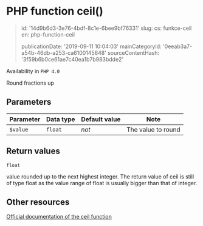 PHP function ceil()
===================

> id: '14d9b6d3-3e76-4bdf-8c1e-6bee9bf76331'
> slug:
> 	cs: funkce-ceil
> 	en: php-function-ceil
> 
> publicationDate: '2019-09-11 10:04:03'
> mainCategoryId: '0eeab3a7-a54b-46db-a253-ca6100145648'
> sourceContentHash: '3f59b6b0ce61ae7c40ea1b7b983bdde2'

Availability in `PHP 4.0`

Round fractions up


Parameters
--------------

| Parameter | Data type | Default value | Note |
|-----|-----|-----|-----|
| `$value` | `float` | *not* | The value to round |


Return values
----------------

`float`

value rounded up to the next highest
integer.
The return value of ceil is still of type
float as the value range of float is
usually bigger than that of integer.

Other resources
------------

[Official documentation of the ceil function](https://www.php.net/manual/en/function.ceil.php)
